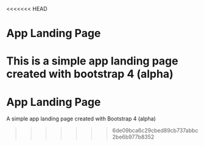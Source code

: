 <<<<<<< HEAD
# App Landing Page #
This is a simple app landing page created with bootstrap 4 (alpha)
=======
# App Landing Page #
A simple app landing page created with Bootstrap 4 (alpha)
>>>>>>> 6de09bca6c29cbed89cb737abbc2be6b977b8352
